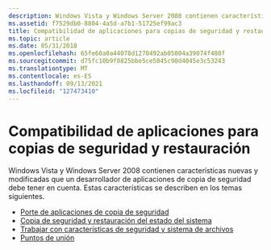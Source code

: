 ```yaml
---
description: Windows Vista y Windows Server 2008 contienen características nuevas y modificadas que un desarrollador de aplicaciones de copia de seguridad debe tener en cuenta.
ms.assetid: f7529db0-8804-4a5d-a7b1-51725ef99ac3
title: Compatibilidad de aplicaciones para copias de seguridad y restauración
ms.topic: article
ms.date: 05/31/2018
ms.openlocfilehash: 65fe60a0a44078d1270492ab05804a39074f408f
ms.sourcegitcommit: d75fc10b9f0825bbe5ce5045c90d4045e3c53243
ms.translationtype: MT
ms.contentlocale: es-ES
ms.lasthandoff: 09/13/2021
ms.locfileid: "127473410"
---
```

# <a name="application-compatibility-for-backup-and-restore"></a>Compatibilidad de aplicaciones para copias de seguridad y restauración

Windows Vista y Windows Server 2008 contienen características nuevas y modificadas que un desarrollador de aplicaciones de copia de seguridad debe tener en cuenta. Estas características se describen en los temas siguientes.

-   [Porte de aplicaciones de copia de seguridad](porting-backup-applications.md)
-   [Copia de seguridad y restauración del estado del sistema](locating-additional-system-files.md)
-   [Trabajar con características de seguridad y sistema de archivos](working-with-file-system-and-security-features.md)
-   [Puntos de unión](junction-points.md)

 

 



